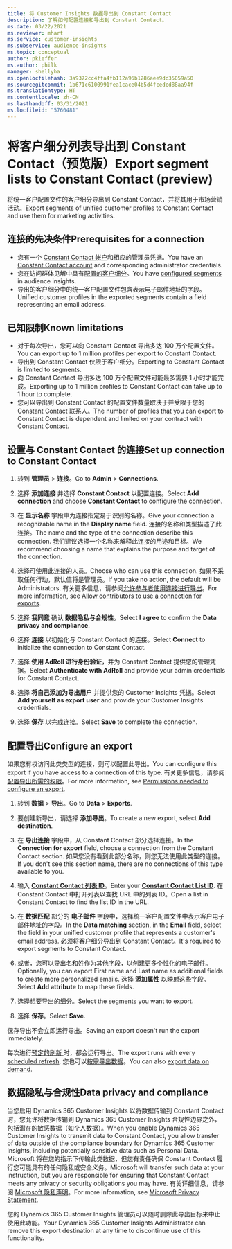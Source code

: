 ```yaml
---
title: 将 Customer Insights 数据导出到 Constant Contact
description: 了解如何配置连接和导出到 Constant Contact。
ms.date: 03/22/2021
ms.reviewer: mhart
ms.service: customer-insights
ms.subservice: audience-insights
ms.topic: conceptual
author: pkieffer
ms.author: philk
manager: shellyha
ms.openlocfilehash: 3a9372cc4ffa4fb112a96b1286aee9dc35059a50
ms.sourcegitcommit: 1b671c6100991fea1cace04b5d4fcedcd88aa94f
ms.translationtype: HT
ms.contentlocale: zh-CN
ms.lasthandoff: 03/31/2021
ms.locfileid: "5760481"
---
```

# <a name="export-segment-lists-to-constant-contact-preview"></a><span data-ttu-id="97ee6-103">将客户细分列表导出到 Constant Contact（预览版）</span><span class="sxs-lookup"><span data-stu-id="97ee6-103">Export segment lists to Constant Contact (preview)</span></span>

<span data-ttu-id="97ee6-104">将统一客户配置文件的客户细分导出到 Constant Contact，并将其用于市场营销活动。</span><span class="sxs-lookup"><span data-stu-id="97ee6-104">Export segments of unified customer profiles to Constant Contact and use them for marketing activities.</span></span> 

## <a name="prerequisites-for-a-connection"></a><span data-ttu-id="97ee6-105">连接的先决条件</span><span class="sxs-lookup"><span data-stu-id="97ee6-105">Prerequisites for a connection</span></span>

-   <span data-ttu-id="97ee6-106">您有一个 [Constant Contact 帐户](https://www.constantcontact.com/account-home)和相应的管理员凭据。</span><span class="sxs-lookup"><span data-stu-id="97ee6-106">You have an [Constant Contact account](https://www.constantcontact.com/account-home) and corresponding administrator credentials.</span></span>
-   <span data-ttu-id="97ee6-107">您在访问群体见解中具有[配置的客户细分](segments.md)。</span><span class="sxs-lookup"><span data-stu-id="97ee6-107">You have [configured segments](segments.md) in audience insights.</span></span>
-   <span data-ttu-id="97ee6-108">导出的客户细分中的统一客户配置文件包含表示电子邮件地址的字段。</span><span class="sxs-lookup"><span data-stu-id="97ee6-108">Unified customer profiles in the exported segments contain a field representing an email address.</span></span>

## <a name="known-limitations"></a><span data-ttu-id="97ee6-109">已知限制</span><span class="sxs-lookup"><span data-stu-id="97ee6-109">Known limitations</span></span>

- <span data-ttu-id="97ee6-110">对于每次导出，您可以向 Constant Contact 导出多达 100 万个配置文件。</span><span class="sxs-lookup"><span data-stu-id="97ee6-110">You can export up to 1 million profiles per export to Constant Contact.</span></span>
- <span data-ttu-id="97ee6-111">导出到 Constant Contact 仅限于客户细分。</span><span class="sxs-lookup"><span data-stu-id="97ee6-111">Exporting to Constant Contact is limited to segments.</span></span>
- <span data-ttu-id="97ee6-112">向 Constant Contact 导出多达 100 万个配置文件可能最多需要 1 小时才能完成。</span><span class="sxs-lookup"><span data-stu-id="97ee6-112">Exporting up to 1 million profiles to Constant Contact can take up to 1 hour to complete.</span></span> 
- <span data-ttu-id="97ee6-113">您可以导出到 Constant Contact 的配置文件数量取决于并受限于您的 Constant Contact 联系人。</span><span class="sxs-lookup"><span data-stu-id="97ee6-113">The number of profiles that you can export to Constant Contact is dependent and limited on your contract with Constant Contact.</span></span>

## <a name="set-up-connection-to-constant-contact"></a><span data-ttu-id="97ee6-114">设置与 Constant Contact 的连接</span><span class="sxs-lookup"><span data-stu-id="97ee6-114">Set up connection to Constant Contact</span></span>

1. <span data-ttu-id="97ee6-115">转到 **管理员** > **连接**。</span><span class="sxs-lookup"><span data-stu-id="97ee6-115">Go to **Admin** > **Connections**.</span></span>

1. <span data-ttu-id="97ee6-116">选择 **添加连接** 并选择 **Constant Contact** 以配置连接。</span><span class="sxs-lookup"><span data-stu-id="97ee6-116">Select **Add connection** and choose **Constant Contact** to configure the connection.</span></span>

1. <span data-ttu-id="97ee6-117">在 **显示名称** 字段中为连接指定易于识别的名称。</span><span class="sxs-lookup"><span data-stu-id="97ee6-117">Give your connection a recognizable name in the **Display name** field.</span></span> <span data-ttu-id="97ee6-118">连接的名称和类型描述了此连接。</span><span class="sxs-lookup"><span data-stu-id="97ee6-118">The name and the type of the connection describe this connection.</span></span> <span data-ttu-id="97ee6-119">我们建议选择一个名称来解释此连接的用途和目标。</span><span class="sxs-lookup"><span data-stu-id="97ee6-119">We recommend choosing a name that explains the purpose and target of the connection.</span></span>

1. <span data-ttu-id="97ee6-120">选择可使用此连接的人员。</span><span class="sxs-lookup"><span data-stu-id="97ee6-120">Choose who can use this connection.</span></span> <span data-ttu-id="97ee6-121">如果不采取任何行动，默认值将是管理员。</span><span class="sxs-lookup"><span data-stu-id="97ee6-121">If you take no action, the default will be Administrators.</span></span> <span data-ttu-id="97ee6-122">有关更多信息，请参阅[允许参与者使用连接进行导出](connections.md#allow-contributors-to-use-a-connection-for-exports)。</span><span class="sxs-lookup"><span data-stu-id="97ee6-122">For more information, see [Allow contributors to use a connection for exports](connections.md#allow-contributors-to-use-a-connection-for-exports).</span></span>

1. <span data-ttu-id="97ee6-123">选择 **我同意** 确认 **数据隐私与合规性**。</span><span class="sxs-lookup"><span data-stu-id="97ee6-123">Select **I agree** to confirm the **Data privacy and compliance**.</span></span>

1. <span data-ttu-id="97ee6-124">选择 **连接** 以初始化与 Constant Contact 的连接。</span><span class="sxs-lookup"><span data-stu-id="97ee6-124">Select **Connect** to initialize the connection to Constant Contact.</span></span>

1. <span data-ttu-id="97ee6-125">选择 **使用 AdRoll 进行身份验证**，并为 Constant Contact 提供您的管理凭据。</span><span class="sxs-lookup"><span data-stu-id="97ee6-125">Select **Authenticate with AdRoll** and provide your admin credentials for Constant Contact.</span></span> 

1. <span data-ttu-id="97ee6-126">选择 **将自己添加为导出用户** 并提供您的 Customer Insights 凭据。</span><span class="sxs-lookup"><span data-stu-id="97ee6-126">Select **Add yourself as export user** and provide your Customer Insights credentials.</span></span>

1. <span data-ttu-id="97ee6-127">选择 **保存** 以完成连接。</span><span class="sxs-lookup"><span data-stu-id="97ee6-127">Select **Save** to complete the connection.</span></span>

## <a name="configure-an-export"></a><span data-ttu-id="97ee6-128">配置导出</span><span class="sxs-lookup"><span data-stu-id="97ee6-128">Configure an export</span></span>

<span data-ttu-id="97ee6-129">如果您有权访问此类类型的连接，则可以配置此导出。</span><span class="sxs-lookup"><span data-stu-id="97ee6-129">You can configure this export if you have access to a connection of this type.</span></span> <span data-ttu-id="97ee6-130">有关更多信息，请参阅[配置导出所需的权限](export-destinations.md#set-up-a-new-export)。</span><span class="sxs-lookup"><span data-stu-id="97ee6-130">For more information, see [Permissions needed to configure an export](export-destinations.md#set-up-a-new-export).</span></span>

1. <span data-ttu-id="97ee6-131">转到 **数据** > **导出**。</span><span class="sxs-lookup"><span data-stu-id="97ee6-131">Go to **Data** > **Exports**.</span></span>

1. <span data-ttu-id="97ee6-132">要创建新导出，请选择 **添加导出**。</span><span class="sxs-lookup"><span data-stu-id="97ee6-132">To create a new export, select **Add destination**.</span></span>

1. <span data-ttu-id="97ee6-133">在 **导出连接** 字段中，从 Constant Contact 部分选择连接。</span><span class="sxs-lookup"><span data-stu-id="97ee6-133">In the **Connection for export** field, choose a connection from the Constant Contact section.</span></span> <span data-ttu-id="97ee6-134">如果您没有看到此部分名称，则您无法使用此类型的连接。</span><span class="sxs-lookup"><span data-stu-id="97ee6-134">If you don't see this section name, there are no connections of this type available to you.</span></span>

1. <span data-ttu-id="97ee6-135">输入 [**Constant Contact 列表 ID**](https://app.constantcontact.com/pages/contacts/ui#lists)。</span><span class="sxs-lookup"><span data-stu-id="97ee6-135">Enter your [**Constant Contact List ID**](https://app.constantcontact.com/pages/contacts/ui#lists).</span></span> <span data-ttu-id="97ee6-136">在 Constant Contact 中打开列表以查找 URL 中的列表 ID。</span><span class="sxs-lookup"><span data-stu-id="97ee6-136">Open a list in Constant Contact to find the list ID in the URL.</span></span>

1. <span data-ttu-id="97ee6-137">在 **数据匹配** 部分的 **电子邮件** 字段中，选择统一客户配置文件中表示客户电子邮件地址的字段。</span><span class="sxs-lookup"><span data-stu-id="97ee6-137">In the **Data matching** section, in the **Email** field, select the field in your unified customer profile that represents a customer's email address.</span></span> <span data-ttu-id="97ee6-138">必须将客户细分导出到 Constant Contact。</span><span class="sxs-lookup"><span data-stu-id="97ee6-138">It's required to export segments to Constant Contact.</span></span>

1. <span data-ttu-id="97ee6-139">或者，您可以导出名和姓作为其他字段，以创建更多个性化的电子邮件。</span><span class="sxs-lookup"><span data-stu-id="97ee6-139">Optionally, you can export First name and Last name as additional fields to create more personalized emails.</span></span> <span data-ttu-id="97ee6-140">选择 **添加属性** 以映射这些字段。</span><span class="sxs-lookup"><span data-stu-id="97ee6-140">Select **Add attribute** to map these fields.</span></span>

1. <span data-ttu-id="97ee6-141">选择想要导出的细分。</span><span class="sxs-lookup"><span data-stu-id="97ee6-141">Select the segments you want to export.</span></span>

1. <span data-ttu-id="97ee6-142">选择 **保存**。</span><span class="sxs-lookup"><span data-stu-id="97ee6-142">Select **Save**.</span></span>

<span data-ttu-id="97ee6-143">保存导出不会立即运行导出。</span><span class="sxs-lookup"><span data-stu-id="97ee6-143">Saving an export doesn't run the export immediately.</span></span>

<span data-ttu-id="97ee6-144">每次进行[预定的刷新 ](system.md#schedule-tab)时，都会运行导出。</span><span class="sxs-lookup"><span data-stu-id="97ee6-144">The export runs with every [scheduled refresh](system.md#schedule-tab).</span></span> <span data-ttu-id="97ee6-145">您也可以[按需导出数据](export-destinations.md#run-exports-on-demand)。</span><span class="sxs-lookup"><span data-stu-id="97ee6-145">You can also [export data on demand](export-destinations.md#run-exports-on-demand).</span></span> 


## <a name="data-privacy-and-compliance"></a><span data-ttu-id="97ee6-146">数据隐私与合规性</span><span class="sxs-lookup"><span data-stu-id="97ee6-146">Data privacy and compliance</span></span>

<span data-ttu-id="97ee6-147">当您启用 Dynamics 365 Customer Insights 以将数据传输到 Constant Contact 时，您允许将数据传输到 Dynamics 365 Customer Insights 合规性边界之外，包括潜在的敏感数据（如个人数据）。</span><span class="sxs-lookup"><span data-stu-id="97ee6-147">When you enable Dynamics 365 Customer Insights to transmit data to Constant Contact, you allow transfer of data outside of the compliance boundary for Dynamics 365 Customer Insights, including potentially sensitive data such as Personal Data.</span></span> <span data-ttu-id="97ee6-148">Microsoft 将在您的指示下传输此类数据，但您有责任确保 Constant Contact 履行您可能具有的任何隐私或安全义务。</span><span class="sxs-lookup"><span data-stu-id="97ee6-148">Microsoft will transfer such data at your instruction, but you are responsible for ensuring that Constant Contact meets any privacy or security obligations you may have.</span></span> <span data-ttu-id="97ee6-149">有关详细信息，请参阅 [Microsoft 隐私声明](https://go.microsoft.com/fwlink/?linkid=396732)。</span><span class="sxs-lookup"><span data-stu-id="97ee6-149">For more information, see [Microsoft Privacy Statement](https://go.microsoft.com/fwlink/?linkid=396732).</span></span>

<span data-ttu-id="97ee6-150">您的 Dynamics 365 Customer Insights 管理员可以随时删除此导出目标来中止使用此功能。</span><span class="sxs-lookup"><span data-stu-id="97ee6-150">Your Dynamics 365 Customer Insights Administrator can remove this export destination at any time to discontinue use of this functionality.</span></span>
